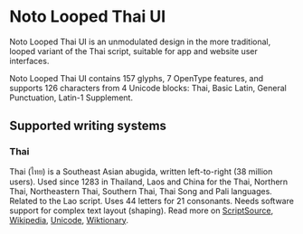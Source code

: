 
# Noto Looped Thai UI

Noto Looped Thai UI is an unmodulated design in the more traditional, looped variant of the Thai script, suitable for app and website user interfaces. 

Noto Looped Thai UI contains 157 glyphs, 7 OpenType features, and supports 126 characters from 4 Unicode blocks: Thai, Basic Latin, General Punctuation, Latin-1 Supplement.


## Supported writing systems


### Thai

Thai (ไทย) is a Southeast Asian abugida, written left-to-right (38 million users). Used since 1283 in Thailand, Laos and China for the Thai, Northern Thai, Northeastern Thai, Southern Thai, Thai Song and Pali languages. Related to the Lao script. Uses 44 letters for 21 consonants. Needs software support for complex text layout (shaping). Read more on [ScriptSource](https://scriptsource.org/scr/Thai), [Wikipedia](https://en.wikipedia.org/wiki/ISO_15924:Thai), [Unicode](https://www.unicode.org/versions/Unicode13.0.0/ch16.pdf#G46485), [Wiktionary](https://en.wiktionary.org/wiki/Category:Thai_script).

